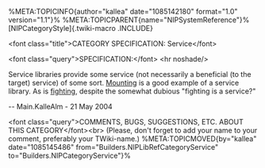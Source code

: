 %META:TOPICINFO{author=\"kallea\" date=\"1085142180\" format=\"1.0\"
version=\"1.1\"}% %META:TOPICPARENT{name=\"NIPSystemReference\"}%
[NIPCategoryStyle]{.twiki-macro .INCLUDE}

\<font class=\"title\"\>CATEGORY SPECIFICATION: Service\</font\>

\<font class=\"query\"\>SPECIFICATION:\</font\> \<hr noshade/\>

Service libraries provide some service (not necessarily a beneficial (to
the target) service) of some sort. [Mounting](NIPLibRefMounting) is a
good example of a service library. As is [fighting](NIPLibRefFighting),
despite the somewhat dubious \"fighting is a service?\"

\-- Main.KalleAlm - 21 May 2004

\<font class=\"query\"\>COMMENTS, BUGS, SUGGESTIONS, ETC. ABOUT THIS
CATEGORY\</font\>\<br\> (Please, don\'t forget to add your name to your
comment, preferably your TWiki-name.) %META:TOPICMOVED{by=\"kallea\"
date=\"1085145486\" from=\"Builders.NIPLibRefCategoryService\"
to=\"Builders.NIPCategoryService\"}%
